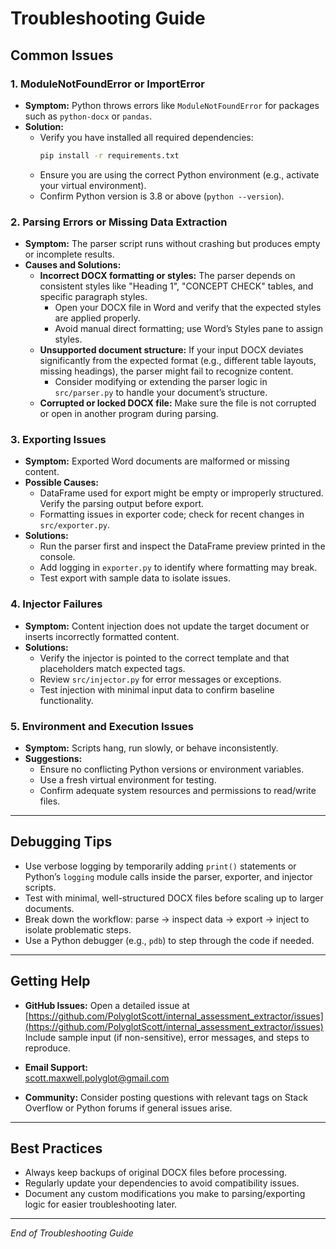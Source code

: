 # Troubleshooting Guide

## Common Issues

### 1. ModuleNotFoundError or ImportError
- **Symptom:** Python throws errors like `ModuleNotFoundError` for packages such as `python-docx` or `pandas`.
- **Solution:**  
  - Verify you have installed all required dependencies:  
    ```bash
    pip install -r requirements.txt
    ```  
  - Ensure you are using the correct Python environment (e.g., activate your virtual environment).  
  - Confirm Python version is 3.8 or above (`python --version`).

### 2. Parsing Errors or Missing Data Extraction
- **Symptom:** The parser script runs without crashing but produces empty or incomplete results.
- **Causes and Solutions:**  
  - **Incorrect DOCX formatting or styles:** The parser depends on consistent styles like "Heading 1", "CONCEPT CHECK" tables, and specific paragraph styles.  
    - Open your DOCX file in Word and verify that the expected styles are applied properly.  
    - Avoid manual direct formatting; use Word’s Styles pane to assign styles.  
  - **Unsupported document structure:** If your input DOCX deviates significantly from the expected format (e.g., different table layouts, missing headings), the parser might fail to recognize content.  
    - Consider modifying or extending the parser logic in `src/parser.py` to handle your document’s structure.  
  - **Corrupted or locked DOCX file:** Make sure the file is not corrupted or open in another program during parsing.

### 3. Exporting Issues
- **Symptom:** Exported Word documents are malformed or missing content.
- **Possible Causes:**  
  - DataFrame used for export might be empty or improperly structured. Verify the parsing output before export.  
  - Formatting issues in exporter code; check for recent changes in `src/exporter.py`.  
- **Solutions:**  
  - Run the parser first and inspect the DataFrame preview printed in the console.  
  - Add logging in `exporter.py` to identify where formatting may break.  
  - Test export with sample data to isolate issues.

### 4. Injector Failures
- **Symptom:** Content injection does not update the target document or inserts incorrectly formatted content.
- **Solutions:**  
  - Verify the injector is pointed to the correct template and that placeholders match expected tags.  
  - Review `src/injector.py` for error messages or exceptions.  
  - Test injection with minimal input data to confirm baseline functionality.

### 5. Environment and Execution Issues
- **Symptom:** Scripts hang, run slowly, or behave inconsistently.
- **Suggestions:**  
  - Ensure no conflicting Python versions or environment variables.  
  - Use a fresh virtual environment for testing.  
  - Confirm adequate system resources and permissions to read/write files.

---

## Debugging Tips

- Use verbose logging by temporarily adding `print()` statements or Python’s `logging` module calls inside the parser, exporter, and injector scripts.  
- Test with minimal, well-structured DOCX files before scaling up to larger documents.  
- Break down the workflow: parse → inspect data → export → inject to isolate problematic steps.  
- Use a Python debugger (e.g., `pdb`) to step through the code if needed.

---

## Getting Help

- **GitHub Issues:** Open a detailed issue at  
  [https://github.com/PolyglotScott/internal_assessment_extractor/issues](https://github.com/PolyglotScott/internal_assessment_extractor/issues)  
  Include sample input (if non-sensitive), error messages, and steps to reproduce.

- **Email Support:**  
  scott.maxwell.polyglot@gmail.com

- **Community:** Consider posting questions with relevant tags on Stack Overflow or Python forums if general issues arise.

---

## Best Practices

- Always keep backups of original DOCX files before processing.  
- Regularly update your dependencies to avoid compatibility issues.  
- Document any custom modifications you make to parsing/exporting logic for easier troubleshooting later.

---

*End of Troubleshooting Guide*
